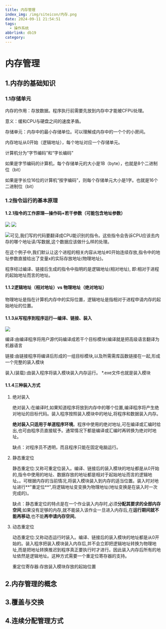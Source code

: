 ```yaml
---
title: 内存管理
index_img: /img/siteicon/内存.png
date: 2024-09-11 21:54:51
tags:
  - 操作系统
abbrlink: db19
category:
---
```


<meta name="referrer" content="no-referrer"/>

# 内存管理

## 1.内存的基础知识

### 1.1存储单元

内存的作用：存放数据。程序执行前需要先放到内存中才能被CFPU处理。

意义：缓和CPU与硬盘之间的速度矛盾。

存储单元：内存中的最小存储单位。可以理解成内存中的一个个的小房间。

内存地址从0开始（逻辑地址），每个地址对应一个存储单元。

计算机分为“字节编码”和“字长编码”

如果是字节编码的计算机，每个存储单元的大小是1B（byte），也就是8个二进制位（bit）

如果是字长位16位的计算机“按字编码”，则每个存储单元大小是1字。也就是16个二进制位（bit）

### 1.2指令运行的基本原理

#### 1.2.1指令的工作原理—操作码+若干参数（可能包含地址参数）

<img src="https://gitee.com/silent-learner/imgs/raw/master/imgs/%202023_Imgs/20241023222733.png"/>

<img src="https://gitee.com/silent-learner/imgs/raw/master/imgs/%202023_Imgs/20241023222812.png"/>

<img src="https://gitee.com/silent-learner/imgs/raw/master/imgs/%202023_Imgs/20241023222827.png"/>可见,我们写的代码要翻译成CPU能识别的指令。这些指令会告诉CPU应该去内存的哪个地址读/写数据,这个数据应该做什么样的处理。

在这个例子中,我们默认让这个进程的相关内容从地址#0开始连续存放,指令中的地址参数直接给出了变量x的实际存放地址(物理地址)。

程序经过编译、链接后生成的指令中指明的是逻辑地址(相对地址),  即:相对于进程的起始地址而言的地址。

#### 1.1.2逻辑地址（相对地址）vs 物理地址（绝对地址）

物理地址是指在计算机内存中的实际位置，逻辑地址是指相对于进程申请内存的起始地址的位置。

#### 1.1.3从写程序到程序运行—编译、链接、装入

<img src="https://gitee.com/silent-learner/imgs/raw/master/imgs/%202023_Imgs/20241023222842.png"/>

编译:由编译程序将用户源代码编译成若干个目标模块(编译就是把高级语言翻译为机器语言

链接:由链接程序将编译后形成的一组目标模块,以及所需需库函数链接在一起,形成一个完整的装入模块

装入(装载):由装入程序将装入模块装入内存运行。   *.exe文件也就是装入模块

#### 1.1.4三种装入方式

1. 绝对装入

   绝对装入:在编译时,如果知道程序将放到内存中的哪个位置,编译程序将产生绝对地址的目标代码。装入程序按照装入模块中的地址,将程序和数据装入内存。

   **绝对装入只适用于单道程序环境**。程序中使用的绝对地址,可在编译或汇编时给出,也可由程序员直接赋予。通常情况下都是编译或汇编时再转换为绝对时地址。

   缺点：对程序员不透明，而且程序只能在固定电脑运行。

2. 静态重定位

   静态重定位:又称可重定位装入。编译、链接后的装入模块的地址都是从0开始的,指令中使用的地址、数据存放的地址都是相对于起始地址而言的逻辑地址。。可根据内存的当前情况,将装入模块装入到内存的适当位置。装入时对地址进行**"重定位**",将逻辑地址变变换为物理地址(地址变换是在装入时一次完成的)。

   缺点：静态重定位的特点是在一个作业装入内存时,必须**分配其要求的全部内存空间**,如果没有足够的内存,就不能装入该作业一旦进入内存后,在**运行期间就不能再移动**,也不能**再申请内存空间**。

3. 动态重定位

   动态重定位:又称动态运行时装入。编译、链接后的装入模块的地址都是从0开始的。装入程序把装入模块装入内存后,并不会立即把逻辑地址转换为物理地址,而是把地址转换推迟到程序真正要执行时才进行。因此装入内存后所有的地址依然是逻辑地址。这种方式需要一个重定位寄存器的支持。

   重定位寄存器:存放装入模块存放的起始位置

## 2.内存管理的概念

## 3.覆盖与交换

## 4.连续分配管理方式

